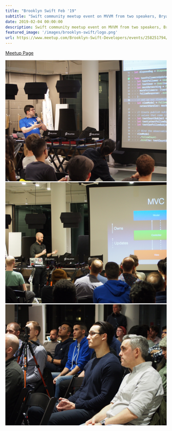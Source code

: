 ```yaml
---
title: "Brooklyn Swift Feb '19"
subtitle: "Swift community meetup event on MVVM from two speakers, Bryan Oltman & Dean Silfen"
date: 2019-02-04 00:00:00
description: Swift community meetup event on MVVM from two speakers, Bryan Oltman & Dean Silfen.
featured_image: '/images/brooklyn-swift/logo.png'
url: https://www.meetup.com/Brooklyn-Swift-Developers/events/258251794/
---
```




<a href="https://www.meetup.com/Brooklyn-Swift-Developers/events/258251794/">Meetup Page</a>

<div class="gallery" data-columns="1">
	<img src="/images/brooklyn-swift/feb-event/P1010026.jpg">		
	<img src="/images/brooklyn-swift/feb-event/P1010117.jpg">
	<img src="/images/brooklyn-swift/feb-event/P1010007.jpg">
</div>
